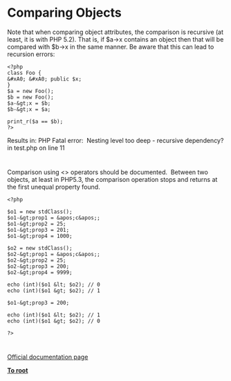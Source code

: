 # Comparing Objects





Note that when comparing object attributes, the comparison is recursive (at least, it is with PHP 5.2). That is, if $a-&gt;x contains an object then that will be compared with $b-&gt;x in the same manner. Be aware that this can lead to recursion errors:


```
<?php
class Foo {
&#xA0; &#xA0; public $x;
}
$a = new Foo();
$b = new Foo();
$a-&gt;x = $b;
$b-&gt;x = $a;

print_r($a == $b);
?>
```

Results in:
PHP Fatal error:&#xA0; Nesting level too deep - recursive dependency? in test.php on line 11

  

#



Comparison using &lt;&gt; operators should be documented.&#xA0; Between two objects, at least in PHP5.3, the comparison operation stops and returns at the first unequal property found.



```
<?php

$o1 = new stdClass();
$o1-&gt;prop1 = &apos;c&apos;;
$o1-&gt;prop2 = 25;
$o1-&gt;prop3 = 201;
$o1-&gt;prop4 = 1000;

$o2 = new stdClass();
$o2-&gt;prop1 = &apos;c&apos;;
$o2-&gt;prop2 = 25;
$o2-&gt;prop3 = 200;
$o2-&gt;prop4 = 9999;

echo (int)($o1 &lt; $o2); // 0
echo (int)($o1 &gt; $o2); // 1

$o1-&gt;prop3 = 200;

echo (int)($o1 &lt; $o2); // 1
echo (int)($o1 &gt; $o2); // 0

?>
```



  

#

[Official documentation page](https://www.php.net/manual/en/language.oop5.object-comparison.php)

**[To root](/README.md)**